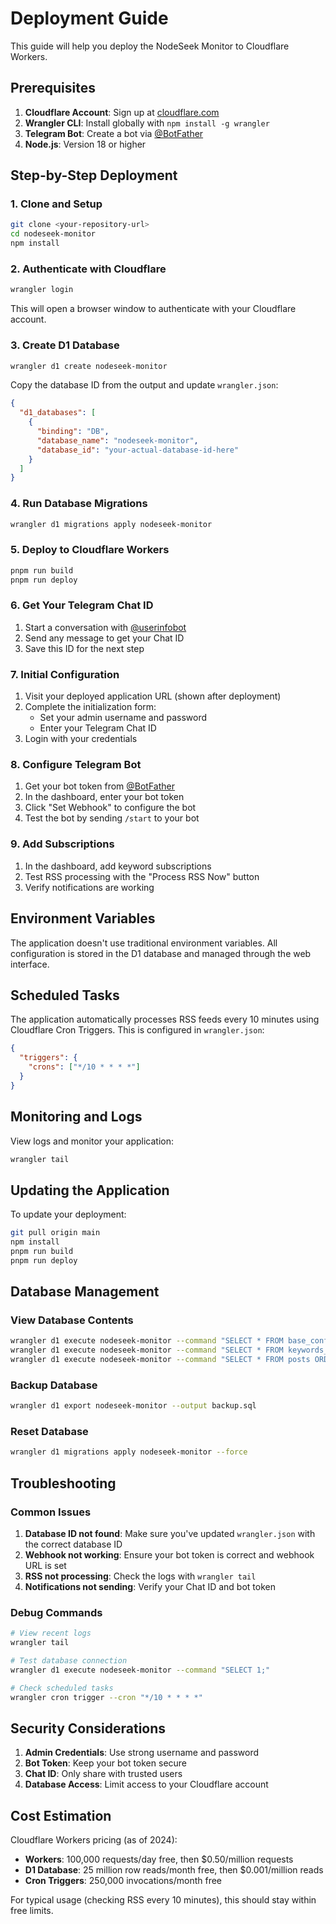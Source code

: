 # Deployment Guide

This guide will help you deploy the NodeSeek Monitor to Cloudflare Workers.

## Prerequisites

1. **Cloudflare Account**: Sign up at [cloudflare.com](https://cloudflare.com)
2. **Wrangler CLI**: Install globally with `npm install -g wrangler`
3. **Telegram Bot**: Create a bot via [@BotFather](https://t.me/BotFather)
4. **Node.js**: Version 18 or higher

## Step-by-Step Deployment

### 1. Clone and Setup

```bash
git clone <your-repository-url>
cd nodeseek-monitor
npm install
```

### 2. Authenticate with Cloudflare

```bash
wrangler login
```

This will open a browser window to authenticate with your Cloudflare account.

### 3. Create D1 Database

```bash
wrangler d1 create nodeseek-monitor
```

Copy the database ID from the output and update `wrangler.json`:

```json
{
  "d1_databases": [
    {
      "binding": "DB",
      "database_name": "nodeseek-monitor",
      "database_id": "your-actual-database-id-here"
    }
  ]
}
```

### 4. Run Database Migrations

```bash
wrangler d1 migrations apply nodeseek-monitor
```

### 5. Deploy to Cloudflare Workers

```bash
pnpm run build
pnpm run deploy
```

### 6. Get Your Telegram Chat ID

1. Start a conversation with [@userinfobot](https://t.me/userinfobot)
2. Send any message to get your Chat ID
3. Save this ID for the next step

### 7. Initial Configuration

1. Visit your deployed application URL (shown after deployment)
2. Complete the initialization form:
   - Set your admin username and password
   - Enter your Telegram Chat ID
3. Login with your credentials

### 8. Configure Telegram Bot

1. Get your bot token from [@BotFather](https://t.me/BotFather)
2. In the dashboard, enter your bot token
3. Click "Set Webhook" to configure the bot
4. Test the bot by sending `/start` to your bot

### 9. Add Subscriptions

1. In the dashboard, add keyword subscriptions
2. Test RSS processing with the "Process RSS Now" button
3. Verify notifications are working

## Environment Variables

The application doesn't use traditional environment variables. All configuration is stored in the D1 database and managed through the web interface.

## Scheduled Tasks

The application automatically processes RSS feeds every 10 minutes using Cloudflare Cron Triggers. This is configured in `wrangler.json`:

```json
{
  "triggers": {
    "crons": ["*/10 * * * *"]
  }
}
```

## Monitoring and Logs

View logs and monitor your application:

```bash
wrangler tail
```

## Updating the Application

To update your deployment:

```bash
git pull origin main
npm install
pnpm run build
pnpm run deploy
```

## Database Management

### View Database Contents

```bash
wrangler d1 execute nodeseek-monitor --command "SELECT * FROM base_config;"
wrangler d1 execute nodeseek-monitor --command "SELECT * FROM keywords_sub;"
wrangler d1 execute nodeseek-monitor --command "SELECT * FROM posts ORDER BY created_at DESC LIMIT 10;"
```

### Backup Database

```bash
wrangler d1 export nodeseek-monitor --output backup.sql
```

### Reset Database

```bash
wrangler d1 migrations apply nodeseek-monitor --force
```

## Troubleshooting

### Common Issues

1. **Database ID not found**: Make sure you've updated `wrangler.json` with the correct database ID
2. **Webhook not working**: Ensure your bot token is correct and webhook URL is set
3. **RSS not processing**: Check the logs with `wrangler tail`
4. **Notifications not sending**: Verify your Chat ID and bot token

### Debug Commands

```bash
# View recent logs
wrangler tail

# Test database connection
wrangler d1 execute nodeseek-monitor --command "SELECT 1;"

# Check scheduled tasks
wrangler cron trigger --cron "*/10 * * * *"
```

## Security Considerations

1. **Admin Credentials**: Use strong username and password
2. **Bot Token**: Keep your bot token secure
3. **Chat ID**: Only share with trusted users
4. **Database Access**: Limit access to your Cloudflare account

## Cost Estimation

Cloudflare Workers pricing (as of 2024):

- **Workers**: 100,000 requests/day free, then $0.50/million requests
- **D1 Database**: 25 million row reads/month free, then $0.001/million reads
- **Cron Triggers**: 250,000 invocations/month free

For typical usage (checking RSS every 10 minutes), this should stay within free limits.